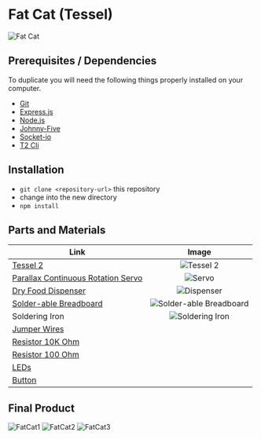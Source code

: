 # Fat Cat (Tessel)
![Fat Cat](https://i.imgur.com/hHxNI6l.png?1)

## Prerequisites / Dependencies
To duplicate you will need the following things properly installed on your computer.
* [Git](http://git-scm.com/)
* [Express.js](https://expressjs.com/)
* [Node.js](http://nodejs.org/)
* [Johnny-Five](http://johnny-five.io/api/)
* [Socket-io](https://socket.io/?ref=cybrhome)
* [T2 Cli](https://tessel.gitbooks.io/t2-docs/content/API/CLI.html)


## Installation
* `git clone <repository-url>` this repository
* change into the new directory
* `npm install`


## Parts and Materials
| Link | Image |
| ---- | :----: |
[Tessel 2](https://www.sparkfun.com/products/13841) | ![Tessel 2](https://i.imgur.com/EFFAlj4t.jpg?2)
[Parallax Continuous Rotation Servo](https://www.sparkfun.com/products/16048) | ![Servo](https://i.imgur.com/Eplrtjpt.jpg?2)
[Dry Food Dispenser](https://www.amazon.com/gp/product/B009Q8PZMK/ref=ppx_yo_dt_b_asin_title_o03_s01?ie=UTF8&psc=1) | ![Dispenser](https://i.imgur.com/Tdu27sQt.jpg?1)
[Solder-able Breadboard](https://www.amazon.com/gp/product/B071R3BFNL/ref=ppx_yo_dt_b_asin_title_o03_s01?ie=UTF8&psc=1) | ![Solder-able Breadboard](https://i.imgur.com/Vipb9nxs.jpg?2)
Soldering Iron | ![Soldering Iron](https://i.imgur.com/e4BuTGIt.jpg?1)
[Jumper Wires](https://www.sparkfun.com/products/12795) | 
[Resistor 10K Ohm](https://www.sparkfun.com/products/11508) | 
[Resistor 100 Ohm](https://www.sparkfun.com/products/14493) | 
[LEDs](https://www.sparkfun.com/products/12062) |
[Button](https://www.sparkfun.com/products/14460) | 

  
## Final Product 
![FatCat1](https://i.imgur.com/PrWdYnD.jpg?1)
![FatCat2](https://i.imgur.com/TFwMps6.jpg?1)
![FatCat3](https://i.imgur.com/Yl06odx.jpg?2)